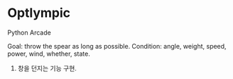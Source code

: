 # Optlympic
Python Arcade

Goal: throw the spear as long as possible.
Condition: angle, weight, speed, power, wind, whether, state.

1. 창을 던지는 기능 구현.